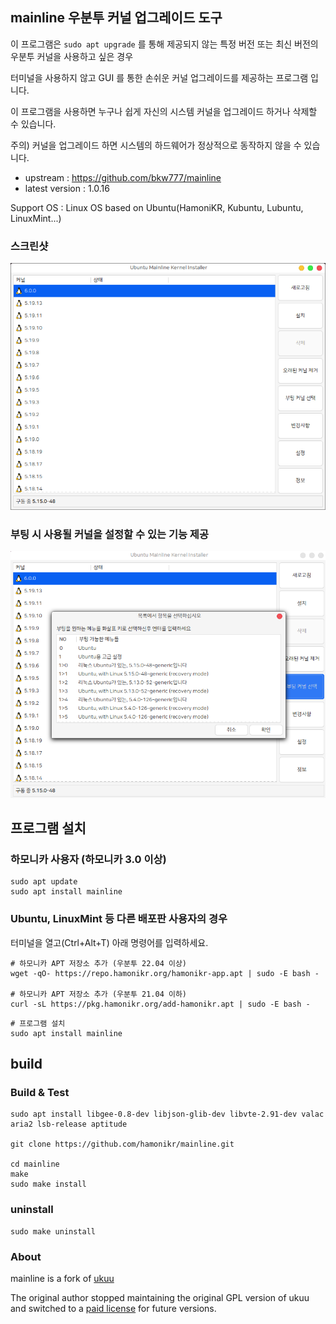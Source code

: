## mainline 우분투 커널 업그레이드 도구

이 프로그램은 `sudo apt upgrade` 를 통해 제공되지 않는 특정 버전 또는 최신 버전의 우분투 커널을 사용하고 싶은 경우

터미널을 사용하지 않고 GUI 를 통한 손쉬운 커널 업그레이드를 제공하는 프로그램 입니다.

이 프로그램을 사용하면 누구나 쉽게 자신의 시스템 커널을 업그레이드 하거나 삭제할 수 있습니다.

주의) 커널을 업그레이드 하면 시스템의 하드웨어가 정상적으로 동작하지 않을 수 있습니다.

 * upstream : https://github.com/bkw777/mainline
 * latest version : 1.0.16

Support OS : Linux OS based on Ubuntu(HamoniKR, Kubuntu, Lubuntu, LinuxMint...) 

### 스크린샷
![Main window screenshot](imgs/main_window_ko.png)

### 부팅 시 사용될 커널을 설정할 수 있는 기능 제공

![boot-select screenshot](imgs/main_window_ko_1.png)

## 프로그램 설치

### 하모니카 사용자 (하모니카 3.0 이상)

```
sudo apt update
sudo apt install mainline
```

### Ubuntu, LinuxMint 등 다른 배포판 사용자의 경우

터미널을 열고(Ctrl+Alt+T) 아래 명령어를 입력하세요.
```
# 하모니카 APT 저장소 추가 (우분투 22.04 이상)
wget -qO- https://repo.hamonikr.org/hamonikr-app.apt | sudo -E bash -

# 하모니카 APT 저장소 추가 (우분투 21.04 이하)
curl -sL https://pkg.hamonikr.org/add-hamonikr.apt | sudo -E bash -
```

```
# 프로그램 설치
sudo apt install mainline
```

## build

### Build & Test

```
sudo apt install libgee-0.8-dev libjson-glib-dev libvte-2.91-dev valac aria2 lsb-release aptitude

git clone https://github.com/hamonikr/mainline.git

cd mainline
make
sudo make install
```

### uninstall

```
sudo make uninstall
```

### About

mainline is a fork of [ukuu](https://github.com/teejee2008/ukuu)

The original author stopped maintaining the original GPL version of ukuu and switched to a [paid license](https://teejeetech.in/tag/ukuu/) for future versions.

